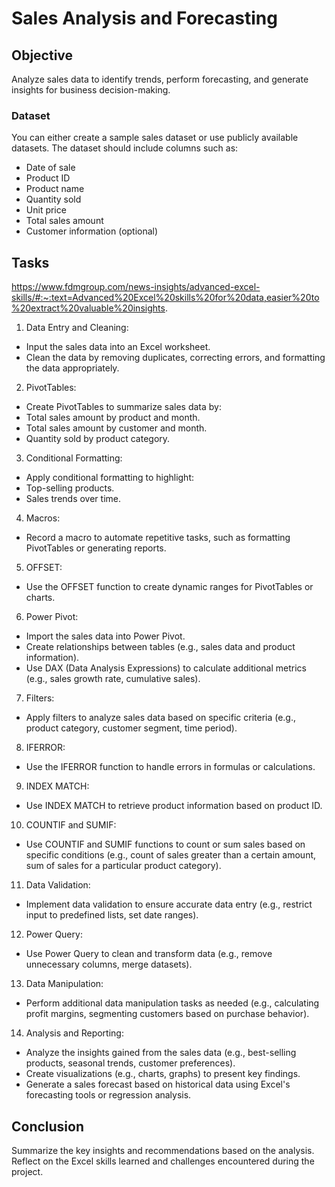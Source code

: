 # Sales Analysis and Forecasting

## Objective
Analyze sales data to identify trends, perform forecasting, and generate insights for business decision-making.

### Dataset
You can either create a sample sales dataset or use publicly available datasets. The dataset should include columns such as:
- Date of sale
- Product ID
- Product name
- Quantity sold
- Unit price
- Total sales amount
- Customer information (optional)

## Tasks
https://www.fdmgroup.com/news-insights/advanced-excel-skills/#:~:text=Advanced%20Excel%20skills%20for%20data,easier%20to%20extract%20valuable%20insights.

1. Data Entry and Cleaning:
- Input the sales data into an Excel worksheet.
- Clean the data by removing duplicates, correcting errors, and formatting the data appropriately.

2. PivotTables:
- Create PivotTables to summarize sales data by:
- Total sales amount by product and month.
- Total sales amount by customer and month.
- Quantity sold by product category.

3. Conditional Formatting:
- Apply conditional formatting to highlight:
- Top-selling products.
- Sales trends over time.

4. Macros:
- Record a macro to automate repetitive tasks, such as formatting PivotTables or generating reports.

5. OFFSET:
- Use the OFFSET function to create dynamic ranges for PivotTables or charts.

6. Power Pivot:
- Import the sales data into Power Pivot.
- Create relationships between tables (e.g., sales data and product information).
- Use DAX (Data Analysis Expressions) to calculate additional metrics (e.g., sales growth rate, cumulative sales).

7. Filters:
- Apply filters to analyze sales data based on specific criteria (e.g., product category, customer segment, time period).

8. IFERROR:
- Use the IFERROR function to handle errors in formulas or calculations.

9. INDEX MATCH:
- Use INDEX MATCH to retrieve product information based on product ID.

10. COUNTIF and SUMIF:
- Use COUNTIF and SUMIF functions to count or sum sales based on specific conditions (e.g., count of sales greater than a certain amount, sum of sales for a particular product category).

11. Data Validation:
- Implement data validation to ensure accurate data entry (e.g., restrict input to predefined lists, set date ranges).

12. Power Query:
- Use Power Query to clean and transform data (e.g., remove unnecessary columns, merge datasets).

13. Data Manipulation:
- Perform additional data manipulation tasks as needed (e.g., calculating profit margins, segmenting customers based on purchase behavior).

14. Analysis and Reporting:
- Analyze the insights gained from the sales data (e.g., best-selling products, seasonal trends, customer preferences).
- Create visualizations (e.g., charts, graphs) to present key findings.
- Generate a sales forecast based on historical data using Excel's forecasting tools or regression analysis.

## Conclusion

Summarize the key insights and recommendations based on the analysis.
Reflect on the Excel skills learned and challenges encountered during the project.
